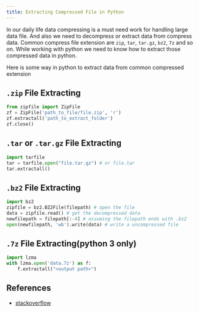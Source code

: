 ```yaml
---
title: Extracting Compressed File in Python
---
```


In our daily life data compressing is a must need work for handling large data file. And also we need to decompress or extract data from compress data. Common compress file extension are `zip`, `tar`, `tar.gz`, `bz2`, `7z` and so on. While working with python we need to know how to extract those compressed data in python. 

Here is some way in python to extract data from common compressed extension

## `.zip` File Extracting

```py
from zipfile import ZipFile
zf = ZipFile('path_to_file/file.zip', 'r')
zf.extractall('path_to_extract_folder')
zf.close()

```

## `.tar` or `.tar.gz` File Extracting

```py
import tarfile
tar = tarfile.open("file.tar.gz") # or file.tar
tar.extractall()

```

## `.bz2` File Extracting

```py
import bz2
zipfile = bz2.BZ2File(filepath) # open the file
data = zipfile.read() # get the decompressed data
newfilepath = filepath[:-4] # assuming the filepath ends with .bz2
open(newfilepath, 'wb').write(data) # write a uncompressed file

```

## `.7z` File Extracting(python 3 only)

```py
import lzma
with lzma.open('data.7z') as f:
    f.extractall("<output path>")

```

## References
* [stackoverflow](stackoverflow.com)
